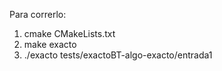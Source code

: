 Para correrlo: 
1. cmake CMakeLists.txt 
2. make exacto
3. ./exacto tests/exactoBT-algo-exacto/entrada1
